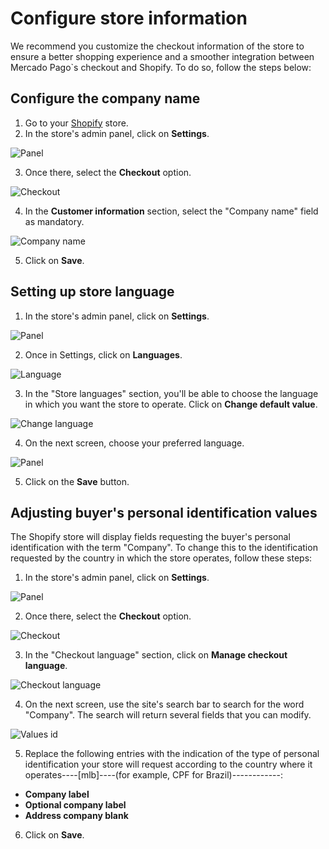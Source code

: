 # Configure store information

We recommend you customize the checkout information of the store to ensure a better shopping experience and a smoother integration between Mercado Pago`s checkout and Shopify. To do so, follow the steps below:

## Configure the company name 

1. Go to your [Shopify](https://accounts.shopify.com/store-login) store.
2. In the store's admin panel, click on **Settings**.

![Panel](/images/shopify/store-panel-en.png)

3. Once there, select the **Checkout** option.

![Checkout](/images/shopify/checkout-en.png)

4. In the **Customer information** section, select the "Company name" field as mandatory.

![Company name](/images/shopify/company-name-en.png)

5. Click on **Save**.

## Setting up store language

1. In the store's admin panel, click on **Settings**.

![Panel](/images/shopify/store-panel-en.png)

2. Once in Settings, click on **Languages**.

![Language](/images/shopify/language-en.png)

3. In the "Store languages" section, you'll be able to choose the language in which you want the store to operate. Click on **Change default value**.

![Change language](/images/shopify/change-language-en.png)

4. On the next screen, choose your preferred language.

![Panel](/images/shopify/change-language-2-en.png)

5. Click on the **Save** button.

## Adjusting buyer's personal identification values

The Shopify store will display fields requesting the buyer's personal identification with the term "Company". To change this to the identification requested by the country in which the store operates, follow these steps:

1. In the store's admin panel, click on **Settings**.

![Panel](/images/shopify/store-panel-en.png)

2. Once there, select the **Checkout** option.

![Checkout](/images/shopify/checkout-en.png)

3. In the "Checkout language" section, click on **Manage checkout language**.

![Checkout language](/images/shopify/checkout-language-en.png)

4. On the next screen, use the site's search bar to search for the word "Company". The search will return several fields that you can modify.

![Values id](/images/shopify/values-id-en.gif)

5. Replace the following entries with the indication of the type of personal identification your store will request according to the country where it operates----[mlb]----(for example, CPF for Brazil)------------:

- **Company label**
- **Optional company label**
- **Address company blank**

6. Click on **Save**.